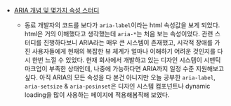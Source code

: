- [ARIA 개념 및 몇가지 속성 스터디](https://github.com/jhw123/til/commit/7f46d01bc2269c6c720be856309049d154e273d5)

    - 동료 개발자의 코드를 보다가 `aria-label`이라는 html 속성값을 보게 되었다. 
      html은 거의 이해했다고 생각했는데 `aria-*`는 처음 보는 속성이었다.
      관련 스터디를 진행하다보니 ARIA라는 매우 큰 시스템이 존재했고, 
      시각적 장애를 가진 사용자들에게 현재의 복잡한 뷰 체계가 얼마나 이해하기 어려운 것인지를 다시 한번 느낄 수 있었다.
      현재 회사에서 개발하고 있는 디자인 시스템이 시맨틱 마크업이 부족한 상태인데, 나중에 가능하다면 ARIA까지 일정 수준 지원해보고 싶다.
      아직 ARIA의 모든 속성을 다 본건 아니지만 오늘 공부한 `aria-label`, `aria-setsize` & `aria-posinset`은
      디자인 시스템 컴포넌트나 dynamic loading을 많이 사용하는 페이지에 적용해봄직해 보였다.
